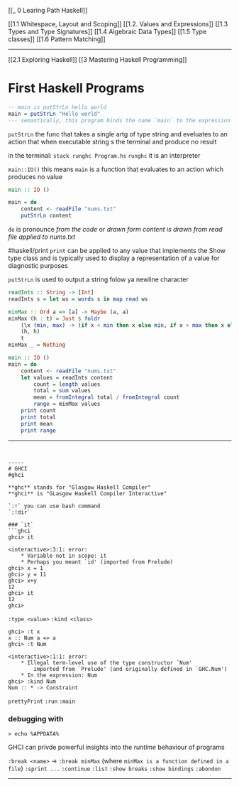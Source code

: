 [[_ 0 Learing Path Haskell]]

[[1.1 Whitespace, Layout and Scoping]]
[[1.2. Values and Expressions]]
[[1.3 Types and Type Signatures]]
[[1.4 Algebraic Data Types]]
[[1.5 Type classes]]
[[1.6 Pattern Matching]]

----
[[2.1 Exploring Haskell]]
[[3 Mastering Haskell Programming]]


# First Haskell Programs

```haskell
-- main is putStrLn hello world
main = putStrLn "Hello world"
--- semantically, this program binds the name `main` to the expression 
```

`putStrLn` the func that takes a single artg of type string and eveluates to an action that when executable string s the terminal and produce no result

in the terminal:
`stack runghc Program.hs`
`runghc` it is an interpreter 

`main::IO()` this means `main` is a function that evaluates to an action which produces no value

```haskell
main :: IO ()

main = do
    content <- readFile "nums.txt"
    putStrLn content
```

`do` is pronounce *from the code* or *drawn form*
*content is drawn from read file applied to nums.txt*

#haskell/print
`print` can be applied to any value that implements the Show type class and is typically used to display a representation of a value for diagnostic purposes 

`putStrLn` is used to output a string folow ya newline character


```haskell
readInts :: String -> [Int]
readInts s = let ws = words s in map read ws

minMax :: Ord a => [a] -> Maybe (a, a)
minMax (h : t) = Just $ foldr
    (\x (min, max) -> (if x < min then x else min, if x > max then x else max))
    (h, h)
    t
minMax _ = Nothing

main :: IO ()
main = do
    content <- readFile "nums.txt"
    let values = readInts content
        count = length values
        total = sum values
        mean = fromIntegral total / fromIntegral count
        range = minMax values
    print count
    print total
    print mean
    print range
```


------------------
```


-----
# GHCI
#ghci

**ghc** stands for "Glasgow Haskell Compiler"
**ghci** is "GLasgow Haskell Compiler Interactive"

`:!` you can use bash command
`:!dir`

### `it`
```ghci
ghci> it

<interactive>:3:1: error:
    * Variable not in scope: it
    * Perhaps you meant `id' (imported from Prelude)
ghci> x = 1
ghci> y = 11
ghci> x+y
12
ghci> it
12
ghci>
```

`:type <value>` 
`:kind <class>`

```ghci
ghci> :t x
x :: Num a => a
ghci> :t Num

<interactive>:1:1: error:
    * Illegal term-level use of the type constructor `Num'
        imported from `Prelude' (and originally defined in `GHC.Num')
    * In the expression: Num
ghci> :kind Num
Num :: * -> Constraint
```

`prettyPrint`
`:run`
`:main`

### debugging with 
`> echo %APPDATA%`

GHCI can privde powerful insights into the *runtime* behaviour of programs

`:break <name>` -> `:break minMax` (where `minMax is a function defined in a file`)
	`:sprint ...`
	`:continue`
	`:list`
	`:show breaks`
	`:show bindings`
	`:abondon`


----

























